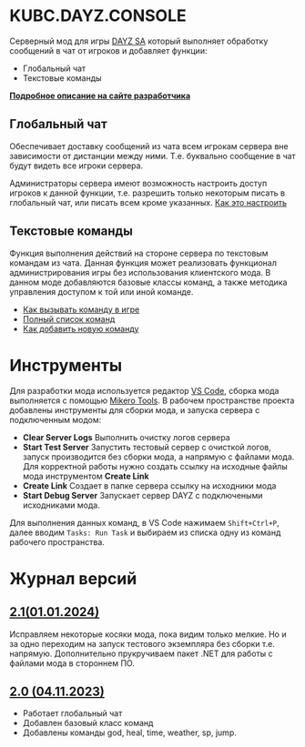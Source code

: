 # KUBC.DAYZ.CONSOLE
Серверный мод для игры [DAYZ SA](https://dayz.com/) который выполняет обработку сообщений в чат от игроков и добавляет функции:
- Глобальный чат
- Текстовые команды

**[Подробное описание на сайте разработчика](https://kubcoder.ru/dayz/console/index)**

## Глобальный чат
Обеспечивает доставку сообщений из чата всем игрокам сервера вне зависимости от дистанции между ними. Т.е. буквально сообщение в чат будут видеть все игроки сервера. 

Администраторы сервера имеют возможность настроить доступ игроков к данной функции, т.е. разрешить только некоторым писать в глобальный чат, или писать всем кроме указанных. [Как это настроить](https://kubcoder.ru/dayz/console/settings/globalchat)

## Текстовые команды
Функция выполнения действий на стороне сервера по текстовым командам из чата. Данная функция может реализовать функционал администрирования игры без использования клиентского мода. В данном моде добавляются базовые классы команд, а также методика управления доступом к той или иной команде. 
- [Как вызывать команду в игре](https://kubcoder.ru/dayz/console/cmd/format)
- [Полный список команд](https://kubcoder.ru/dayz/console/cmd/)
- [Как добавить новую команду](https://kubcoder.ru/dayz/console/cmd/moding)


# Инструменты
Для разработки мода используется редактор [VS Code](https://code.visualstudio.com/), сборка мода выполняется с помощью [Mikero Tools](https://mikero.bytex.digital/Downloads). 
В рабочем пространстве проекта добавлены инструменты для сборки мода, и запуска сервера с подключенным модом:
- **Clear Server Logs** Выполнить очистку логов сервера
- **Start Test Server** Запустить тестовый сервер с очисткой логов, запуск производится без сборки мода, а напрямую с файлами мода. Для корректной работы нужно создать ссылку на исходные файлы мода инструментом **Create Link**
- **Create Link** Создает в папке сервера ссылку на исходники мода
- **Start Debug Server** Запускает сервер DAYZ с подключеными исходниками мода.

Для выполнения данных команд, в VS Code нажимаем `Shift+Ctrl+P`, далее вводим `Tasks: Run Task` и выбираем из списка одну из команд рабочего пространства.

# Журнал версий

## [2.1(01.01.2024)](https://github.com/kubcoder/KUBC.DAYZ.CONSOLE/releases/tag/2.1)
Исправляем некоторые косяки мода, пока видим только мелкие. Но и за одно переходим на запуск тестового экземпляра без сборки т.е. напрямую.
Дополнительно прукручиваем пакет .NET для работы с файлами мода в стороннем ПО.
## [2.0 (04.11.2023)](https://github.com/kubcoder/KUBC.DAYZ.CONSOLE/releases/tag/2.0)
- Работает глобальный чат
- Добавлен базовый класс команд
- Добавлены команды god, heal, time, weather, sp, jump.
